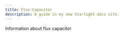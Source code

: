 ```yaml
---
title: Flux-Capacitor
description: A guide in my new Starlight docs site.
---
```


Information about flux capacitor 
